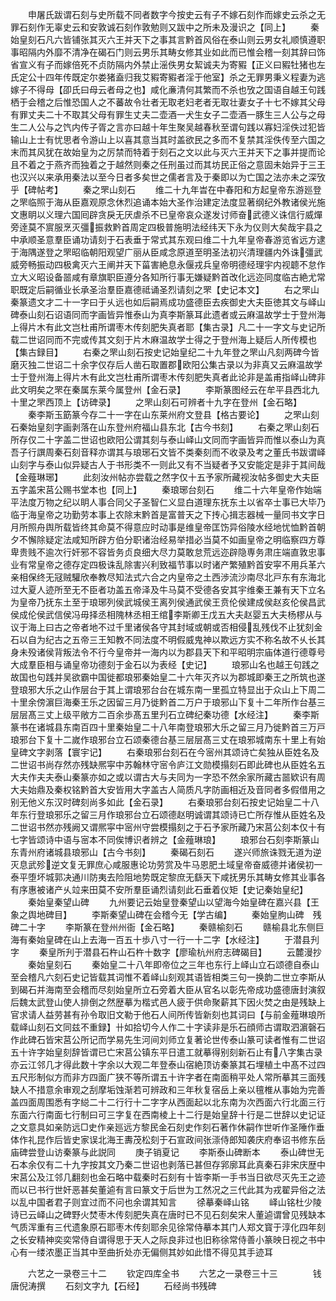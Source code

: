 <!-- { "loadSidebar": true } -->
　　申屠氏跋谓石刻与史所载不同者数字今按史云有子不嫁石刻作而嫁史云杀之无罪石刻作无辜史云和安敦诚石刻作敦勉则又跋中之所未及漫识之【同上】
　　秦始皇刻石凡六皆铺张其灭六王并天下之事其言黔首风俗在泰山则云男女礼顺慎遵职事昭隔内外靡不清净在碣石门则云男乐其畴女修其业如此而已惟会稽一刻其辞曰饰省宣义有子而嫁倍死不贞防隔内外禁止滛佚男女絜诚夫为寄豭【正义曰豭牡猪也左氏定公十四年传既定尔娄猪盍归我艾豭寄豭者淫于他室】杀之无罪男秉义程妻为逃嫁子不得母【卲氏曰母云者母之也】咸化亷清何其繁而不杀也攷之国语自越王句践栖于会稽之后惟恐国人之不蕃故令壮者无取老妇老者无取壮妻女子十七不嫁其父母有罪丈夫二十不取其父母有罪生丈夫二壶酒一犬生女子二壶酒一豚生三人公与之母生二人公与之饩内传子胥之言亦曰越十年生聚吴越春秋至谓句践以寡妇淫佚过犯皆输山上士有忧思者令游山上以喜其意当其时盖欲民之多而不复禁其淫佚传至六国之末而其风犹在故始皇为之厉禁而特着于刻石之文以此与灭六王并天下之事并提而论且不着之于燕齐而独着之于越然则秦之任刑虽过而其坊民正俗之意固未始异于三王也汉兴以来承用秦法以至今日者多矣世之儒者言及于秦即以为亡国之法亦未之深攷乎【碑帖考】
　　秦之罘山刻石
　　维二十九年旹在中春阳和方起皇帝东游廵登之罘临照于海从臣嘉观原念休烈追诵本始大圣作治建定法度显著纲纪外教诸侯光施文惠眀以义理六国囘辟贪戾无厌虐杀不已皇帝哀众遂发讨师奋武德义诛信行威燀旁逹莫不賔服烹灭彊振救黔首周定四极普施明法经纬天下永为仪则大矣哉宇县之中承顺圣意羣臣诵功请刻于石表垂于常式其东观曰维二十九年皇帝春游览省远方逮于海隅遂登之罘昭临朝阳观望广丽从臣咸念原道至明圣法初兴清理疆内外诛彊武威旁畅振动四极禽灭六王阐并天下菑害絶息永偃戎兵皇帝明德经理宇内视聼不怠作立大义昭设备噐咸有章旗职臣遵分各知所行事无嫌疑黔首改化远迩同度临古絶尤常职既定后嗣循业长承圣治羣臣嘉德祗诵圣烈请刻之罘【史记本文】
　　右之罘山秦篆遗文才二十一字曰于乆远也如后嗣焉成功盛德臣去疾御史大夫臣徳其文与峄山碑泰山刻石诏语同而字画皆异惟泰山为真李斯篆耳此遗者或云麻温故学士于登州海上得片木有此文岂杜甫所谓枣木传刻肥失真者耶【集古录】凡二十一字文与史记所载二世诏同而不完或传其文刻于片木麻温故学士得之于登州海上疑后人所传模也【集古録目】
　　右秦之罘山刻石按史记始皇纪二十九年登之罘山凡刻两碑今皆磨灭独二世诏二十余字仅存后人凿石取置郡欧阳公集古录以为非真又云麻温故学士于登州海上得片木有此文岂杜甫所谓枣木传刻肥失真者此论非是盖甫指峄山碑非此文明矣之罘在秦属东莱今属登州【金石录】
　　李斯篆图经云在牟平县西北九十里之罘西顶上【访碑录】
　　之罘山刻石可辨者十九字在登州【金石略】
　　秦李斯玉筯篆今存二十一字在山东莱州府文登县【格古要论】
　　之罘山刻石秦始皇刻字画剥落在山东登州府福山县东北【古今书刻】
　　右秦之罘山刻石所存仅二十字盖二世诏也欧阳公谓其刻与泰山峄山文同而字画皆异而惟以泰山为真吾子行譔周秦石刻音释亦谓其与琅琊石文皆不类秦刻而不收录及考之董氏书跋谓峄山刻字与泰山似异疑古人于书形类不一则此又有不当疑者予又安能定是非于其间哉【金薤琳琊】
　　此刻汝州帖亦尝载之然字仅十五予家所藏视汝帖多御史大夫臣五字盖宋莒公赐书堂本也【同上】
　　秦琅琊台刻石
　　维二十六年皇帝作始端平法度万物之纪以眀人事合同父子圣智仁义显白道理东抚东土以省卒士事已大毕乃临于海皇帝之功勤劳本事上农除末黔首是富普天之下抟心揖志器械一量同书文字日月所照舟舆所载皆终其命莫不得意应时动事是维皇帝匡饬异俗陵水经地忧恤黔首朝夕不懈除疑定法咸知所辟方伯分职诸治经易举措必当莫不如画皇帝之明临察四方尊卑贵贱不逾次行奸邪不容皆务贞良细大尽力莫敢怠荒远迩辟隐専务肃庄端直敦忠事业有常皇帝之德存定四极诛乱除害兴利致福节事以时诸产繁殖黔首安寜不用兵革六亲相保终无冦贼驩欣奉教尽知法式六合之内皇帝之土西渉流沙南尽北戸东有东海北过大夏人迹所至无不臣者功盖五帝泽及牛马莫不受德各安其宇维秦王兼有天下立名为皇帝乃抚东土至于琅琊列侯武城侯王离列侯通武侯王贲伦侯建成侯赵亥伦侯昌武侯成伦侯武信侯冯毋择丞相隗林丞相王绾李斯卿王戊五大夫赵婴五大夫杨樛从与议于海上曰古之帝者地不过千里诸侯各守其封域或朝或否相侵乱残伐不止犹刻金石以自为纪古之五帝三王知教不同法度不明假威鬼神以欺远方实不称名故不乆长其身未殁诸侯背叛法令不行今皇帝并一海内以为郡县天下和平昭明宗庙体道行德尊号大成羣臣相与诵皇帝功德刻于金石以为表经【史记】
　　琅邪山名也越王句践之故国也句践并吴欲霸中国徙都琅邪秦始皇二十六年灭齐以为郡城即秦王之所筑也遂登琅邪大乐之山作层台于其上谓琅邪台台在城东南一里孤立特显出于众山上下周二十里余傍濵巨海秦王乐之因留三月乃徙黔首二万户于琅邪山下复十二年所作台基三层层髙三丈上级平敞方二百余歩髙五里刋石立碑纪秦功德【水经注】
　　秦李斯篆书在诸城县东南百四十里秦始皇二十八年南登琅邪大乐之留三月乃徙黔首三万戸琅邪台下复十二嵗作琅邪台立石颂秦德台基三层层髙三丈在琅邪城南东十里上有始皇碑文字剥落【寰宇记】
　　右秦琅邪台刻石在今宻州其颂诗亡矣独从臣姓名及二世诏书尚存然亦残缺熈寜中苏翰林守宻令庐江文勋模搨刻石即此碑也从臣姓名五大夫作夫夫泰山秦篆亦如之或以谓古大与夫同为一字恐不然余家所藏古噐欵识有周大夫始鼎及秦权铭黔首大安皆用大字盖古人简质凡字防画相近及音同者多假借用之别无他义东汉时碑刻尚多如此【金石录】
　　右秦琅邪台刻石按史记始皇二十八年东行登琅邪乐之留三月作琅邪台立石颂德赵明诚谓其颂诗已亡所存惟从臣姓名及二世诏书然亦残阙又谓熈寜中宻州守尝模搨刻之于石予家所藏乃宋莒公刻本仅十有七字皆颂诗中语与宻本不同俟博识者辨之【金薤琳琅】
　　琅邪台石刻李斯篆山东青州府诸城县琅邪山【古今书刻】
　　秦碣石刻石
　　遂兴师旅诛戮无道为逆灭息武殄逆文复无罪庶心咸服惠论功劳赏及牛马恩肥土域皇帝奋威德并诸侯初一泰平堕坏城郭决通川防夷去险阻地势既定黎庶无繇天下咸抚男乐其畴女修其业事各有序惠被诸产乆竝来田莫不安所羣臣诵烈请刻此石垂着仪矩【史记秦始皇纪】
　　秦始皇秦望山碑
　　九州要记云始皇登秦望山以望海今始皇碑在嘉兴县【王象之舆地碑目】
　　李斯秦望山碑在会稽今无【学古编】
　　秦始皇朐山碑　残碑二十字
　　李斯篆在登州州衙【金石略】
　　秦赣榆刻石
　　赣榆县北东侧巨海有秦始皇碑在山上去海一百五十歩八寸一行一十二字【水经注】
　　于潜县刋字
　　秦皇所刋于潜县石杵山石杵十数字【廖瑜杭州府志碑碣目】
　　云麓漫抄
　　秦始皇刻石
　　秦始皇二十八年即帝位之三年也东行上峄山立石颂德自泰山至会稽凡六刻石史记皆载其词惟不着峄山刻观其语皆相类三句一换韵二世立李斯从到碣石并海南至会稽而尽刻始皇所立石旁着大臣从官名以彰先帝成功盛德唐封演叙后魏太武登山使人排倒之然歴摹为楷式邑人疲于供命聚薪其下因火焚之由是残缺上官求请人益劳甚有孙令取旧文勒于他石人间所传皆新刻也其词曰【与前金薤琳琅所载峄山刻石文同兹不重録】卄如拾切今人作二十字读非是乐石顔师古谓取泗濵磬石作此碑石皆宋莒公所记而学易先生河间刘师立复著论世传泰山篆可读者惟有二世诏五十许字始皇刻辞皆谓已亡宋莒公镇东平日遣工就摹得别刻新石止有八字集古录亦云江邻几才得此数十字余以大观二年登泰山宿絶顶访秦篆其石埋植土中髙不过四五尺形制似方而非方四面广狭不等所谓五十许字者在南面稍平处人常所摹其三面残缺人不措意余审观之刮摩垢蚀渐若可辨政和三年秋复宿岳上亲以氊椎从事始为完善盖四面周围悉有字縂二十二行行十二字字从西面起以北东南为次西面六行北面三行东面六行南面七行制曰可三字复在西南棱上十二行是始皇辞十行是二世辞以史记证之文意具如亲防远□史作亲廵远方黎民金石刻史作刻石著作休嗣作世听作圣陲作垂体作礼昆作后皆史家误北海王夀茂松刻于石宣政间张漴侍郎知袭庆府奉诏书修东岳庙碑尝登山访秦篆与此説同
　　庚子销夏记
　　李斯泰山碑断本
　　泰山碑世无石本余仅有二十九字按其文乃秦二世诏也剥落已甚但存郛廓耳此真秦石非宋庆歴中宋莒公及江邻几翻刻也金石略中载秦时石刻有十皆李斯一手书当日欲尽灭先王之迹而以已书行世奸恶甚矣董逌有言曰篆文于后世为工然况之三代此其为戎翟异俗之法以乱中国者君子则宜过而不问也余谓其知言
　　徐摹秦峄山铭
　　峄山铭杜少陵诗已云峄山之碑野火焚枣木传刻肥失真在唐时已不见石刻矣宋人董逌谓曾见残缺本气质浑重有三代遗象原石耶枣木传刻耶余见徐常侍摹本其门人郑文寳于淳化四年刻之长安精神奕奕常侍自谓得思于天人之际良非过也旧称徐常侍善小篆映日视之书中心有一缕浓墨正当其中至曲折处亦无偏侧其妙如此惜不得见其手迹耳






　　六艺之一录卷三十二
　　钦定四库全书
　　六艺之一录卷三十三　　　　钱唐倪涛撰
　　石刻文字九【石经】
　　石经尚书残碑
